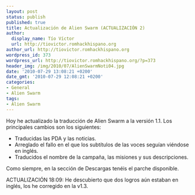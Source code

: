 ```yaml
---
layout: post
status: publish
published: true
title: Actualización de Alien Swarm (ACTUALIZACIÓN 2)
author:
  display_name: Tío Víctor
  url: http://tiovictor.romhackhispano.org
author_url: http://tiovictor.romhackhispano.org
wordpress_id: 373
wordpress_url: http://tiovictor.romhackhispano.org/?p=373
header_img: /img/2010/07/AlienSwarmNoti04.jpg
date: '2010-07-29 13:08:21 +0200'
date_gmt: '2010-07-29 12:08:21 +0200'
categories:
- General
- Alien Swarm
tags:
- Alien Swarm
---
```

Hoy he actualizado la traducción de Alien Swarm a la versión 1.1. Los principales cambios son los siguientes:

- Traducidas las PDA y las noticias.
- Arreglado el fallo en el que los subtítulos de las voces seguían viéndose en inglés.
- Traducidos el nombre de la campaña, las misiones y sus descripciones.

Como siempre, en la sección de Descargas tenéis el parche disponible.

ACTUALIZACIÓN 18:09: He descubierto que dos logros aún estaban en inglés, los he corregido en la v1.3.
